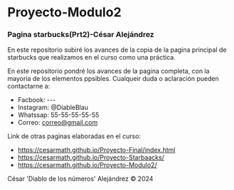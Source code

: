 # Proyecto-Modulo2
### Pagina starbucks(Prt2)-César Alejándrez

En este repositorio subiré los avances de la copia de la pagina principal de starbucks que realizamos en el curso como una práctica.

En este repositorio pondré los avances de la pagina completa, con la mayoría de los elementos ppsibles. 
Cualqueir duda o aclaración pueden contactarne a:

- Facbook: ---
- Instagram: @DiableBlau
- Whatssap: 55-55-55-55-55
- Correo: correo@gmail.com

Link de otras paginas elaboradas en el curso:
-  https://cesarmath.github.io/Proyecto-Final/index.html
-  https://cesarmath.github.io/Proyecto-Starbaacks/
-  https://cesarmath.github.io/Proyecto-Modulo2/

César 'Diablo de los números' Alejándrez &copy; 2024 